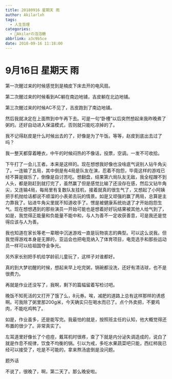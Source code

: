 ```yaml
---
title: 20180916 星期天 雨
author: Akilarlxh
tags:
  - 人生哲理
categories:
  - 🍬Akilarの泡泡糖
abbrlink: a3c9b5ce
date: 2018-09-16 11:18:00
---
```

# 9月16日 星期天 雨

第一次醒过来的时候感觉到是楠皮下床去开的电风扇。

第二次醒过来的时候看到AC躺在南边地铺，吉皮躺在北边地铺。

第三次醒过来的时候AC不见了，吉皮跑到了南边地铺。

然后我就决定在上面熬到中午再下去。可是一句“卧槽”以后突然想起来我昨晚煮了粥的。还好自动进入保温模式，否则就只能吃凉掉的了。

我不记得赵皮是什么时候出去的了，好像是为了午饭。等等，赵皮到底出去过了吗？

我一整天都穿着睡衣，中午的时候闷热的不像话，投票，空调。一发不可收拾。

下午打了一会儿王者。本来是这样的。现在想想我好像也没啥底气说别人钻牛角尖了。一连输了五局，其中倒是有4局是队友在演，忍着不抱怨，毕竟这样的游戏已经不算是娱乐了，倒像是自讨苦吃。想翻盘，结果第六局队友无敌，我全程蹭不到人头，都是刚赶到就打完了，虽然赢了但是感觉比输了还没存在感，然后又钻牛角尖，又连输4局，每局里有复数队友挂机，接着就真的很生气了，又想起了小阿姨把手机抛给话都说不顺溜的小表弟去玩的情景。如是又顽强的赢了两局，总算是主力靠我了。钻进牛角尖里就不知道收手了。愣是被健康系统劝退了才开始抱怨生气。现在想想遇到的那些演员一开始可能也是想着好好玩结果被其他人给气到了，如是，我觉得正能量和负能量不能中和，与人为善不一定收获善意，可是我还是觉得应该与人为善。

我也知道在家长等老一辈眼中沉迷游戏一直是玩物丧志的典型。可以这么说我。但我觉得游戏本身是无罪的，亚运会也把电竞纳入了体育项目，电竞选手和那些运动员一样可以给祖国夺金争光。

另外家长别把手机给学龄前儿童玩了，这样子对谁都好。

真的到大梦初醒的时候，想起来早上吃完粥，锅碗都没洗，还好有清洁球，也不是很费力。

再就是作业还没写了，我啊，剩下的篇幅留着写检讨吧。

晚饭不知死活的又打开了饿了么，8元券。唉，减肥的道路上总有这样那样的诱惑啊。可我除了粥里那200g米，今天确实只在喝水而已了。点个外卖把，不要鸡肉，不能吃鸡鸭了。

如是，作业虽多，还是能写完。我最怕的就是，按照班主任的认知，他大概觉得还布置的很少了。非常真实了。

左耳道里好像长了个痘痘，戴耳机时很疼，查了下就是内分泌失调造成的，说白了就是作息不规律，饮食不均衡的锅。引以为戒，多吃水果蔬菜吧只能，西红柿我已经可以接受了，吃是不可能的，拿来熬汤底倒是没问题。

题外话

不说了，很晚了，啊，第二天了。那么晚安啦。





